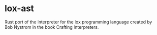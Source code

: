 # lox-ast
Rust port of the Interpreter for the lox programming language created by Bob Nystrom in the book Crafting Interpreters.



